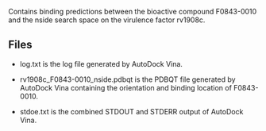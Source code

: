 Contains binding predictions between the bioactive compound F0843-0010 and the nside search space on the virulence factor rv1908c.

## Files

- log.txt is the log file generated by AutoDock Vina.

- rv1908c_F0843-0010_nside.pdbqt is the PDBQT file generated by AutoDock Vina containing the orientation and binding location of F0843-0010.

- stdoe.txt is the combined STDOUT and STDERR output of AutoDock Vina.

